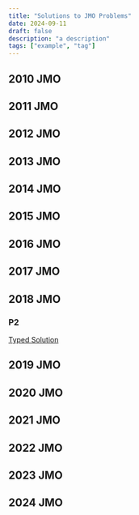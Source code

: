 ```yaml
---
title: "Solutions to JMO Problems"
date: 2024-09-11
draft: false
description: "a description"
tags: ["example", "tag"]
---
```

## 2010 JMO

## 2011 JMO

## 2012 JMO

## 2013 JMO

## 2014 JMO

## 2015 JMO

## 2016 JMO

## 2017 JMO

## 2018 JMO

### P2

[Typed Solution](2018_JMO_P2.pdf)

## 2019 JMO

## 2020 JMO

## 2021 JMO

## 2022 JMO

## 2023 JMO

## 2024 JMO

